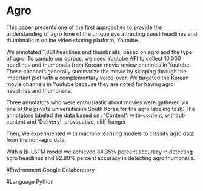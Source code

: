 # Agro
This paper presents one of the first approaches to provide the understanding of agro (one of the unique eye attracting cues) headlines and thumbnails in online video sharing platform, Youtube. 

We annotated 1,881 headlines and thumbnails, based on agro and the type of agro. 
To sample our corpus, we used Youtube API to collect 10,000 headlines and thumbnails from Korean movie review channels in Youtube. These channels generally summarize the movie by skipping through the important plot with a complementary voice-over. We targeted the Korean movie channels in Youtube because they are noted for having agro headlines and thumbnails. 

Three annotators who were enthusiastic about movies were gathered via one of the private universities in South Korea for the agro labeling task. The annotators labeled the data based on : 'Content': with-content, without-content and 'Delivery': provocative, cliff-hanger

Then, we experimented with machine learning models to classify agro data from the non-agro data. 

With a Bi-LSTM model we achieved 84.35% percent accuracy in detecting agro headlines and 82.80% percent accuracy in detecting agro thumbnails. 



#Environment
Google Colaboratory


#Language
Python
